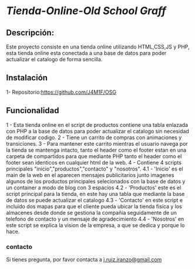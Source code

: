 # *Tienda-Online-Old School Graff*

## **Descripción**: 
Este proyecto consiste en una tienda online utilizando HTML,CSS,JS y PHP, esta tienda online esta conectada a una base de datos para poder actualizar el catalogo de forma sencilla.

## **Instalación**
1- Repositorio:https://github.com/J4M1F/OSG

## **Funcionalidad** 
1 - Esta tienda online en el script de productos contiene una tabla enlazada con PHP a la base de datos para poder actualizar el catalogo sin necesidad de modificar codigo.
2 - Tiene un carrito de compras con animaciones y transiciones.
3 - Para mantener este carrito mientras el usuario navega por la tienda se mantenga intacto, tanto el header como el footer estan en una carpeta de compartidos para que mediante PHP tanto el header como el footer sean identicos en cualquier html de la web.
4 - Contiene 4 scripts principales "inicio","productos","contacto" y "nosotros".
4.1 - 'Inicio' es el main de la web en el aparecen mensajes publicitarios junto imagenes algunos de los productos principales selecionados con la base de datos y un container a modo de blog con 3 espacios
4.2 - 'Productos' este es el script principal para la tienda, en este hay una tabla que mediante la base de datos se puede actualizar el catalogo 
4.3 - 'Contacto' en este script e incluido dos mapas para que el cliente pueda ubicar la tienda fisica y los almacenes desde donde se gestiona la compañia seguidamente de un telefono de contacto y un mensaje de agradecimiento
4.4 - 'Nosotros' en este script se explica la vision de la empresa, a que se dedica y porque lo hace.

### **contacto**
Si tienes pregunta, por favor contacta a j.ruiz.iranzo@gmail.com
